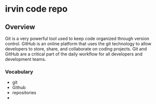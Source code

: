 # irvin code repo

## Overview

Git is a very powerful tool used to keep code organized through version control. GitHub is an online platform that uses the git technology to allow developers to store, share, and collaborate on coding projects. Git and GitHub are a critical part of the daily workflow for all developers and development teams.

### Vocabulary

- git
- Github
- repositories
- 
